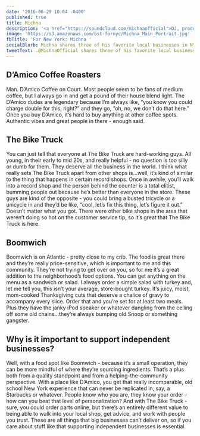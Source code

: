 ```yaml
---
date: '2016-06-29 10:04 -0400'
published: true
title: Michna
description: '<a href="https://soundcloud.com/michnaofficial">DJ, producer</a>'
image: 'https://s3.amazonaws.com/bst-fornyc/Michna_Main_Portrait.jpg'
fbTitle: 'For New York: Michna '
socialBlurb: Michna shares three of his favorite local businesses in NYC.
tweetText: .@MichnaOfficial shares three of his favorite local businesses in NYC
---
```

## D’Amico Coffee Roasters

Man. D’Amico Coffee on Court. Most people seem to be fans of medium coffee, but I always go in and get a pound of their house blend light. The D’Amico dudes are legendary because I’m always like, “you know you could charge double for this, right?” and they go, “oh, no, we don’t do that here.” Once you buy D’Amico, it’s hard to buy anything at other coffee spots. Authentic vibes and great people in there - enough said.

## The Bike Truck

You can just tell that everyone at The Bike Truck are hard-working guys. All young, in their early to mid 20s, and really helpful - no question is too silly or dumb for them. They deserve all the business in the world. I think what really sets The Bike Truck apart from other shops is...well, it’s kind of similar to the thing that happens in certain record shops. Once in awhile, you’ll walk into a record shop and the person behind the counter is a total elitist, bumming people out because he’s better than everyone in the store. These guys are kind of the opposite - you could bring a busted tricycle or a unicycle in and they’d be like, “cool, let’s fix this thing, let’s figure it out.” Doesn’t matter what you got. There were other bike shops in the area that weren’t doing so hot on the customer service tip, so it’s great that The Bike Truck is here. 

## Boomwich

Boomwich is on Atlantic - pretty close to my crib. The food is great there and they’re really price-sensitive, which is important to me and this community. They’re not trying to get over on you, so for me it’s a great addition to the neighborhood’s food options. You can get anything on the menu as a sandwich or salad. I always order a simple salad with turkey and, let me tell you, this isn’t your average, store-bought turkey. It’s juicy, moist, mom-cooked Thanksgiving cuts that deserve a chalice of gravy to accompany every slice. Order that and you’re set for at least two meals. Plus they have the janky iPod speaker or whatever dangling from the ceiling off some old chains...they’re always bumping old Snoop or something gangster. 

## Why is it important to support independent businesses?

Well, with a food spot like Boomwich - because it’s a small operation, they can be more mindful of where they’re sourcing ingredients. That’s a plus both from a quality standpoint and from a helping-the-community perspective. With a place like D’Amico, you get that really incomparable, old school New York experience that can never be replicated in, say, a Starbucks or whatever. People know who you are, they know your order - how can you beat that level of personalization? And with The Bike Truck - sure, you could order parts online, but there’s an entirely different value to being able to walk into your local shop, get advice, and work with people you trust. These are all things that big businesses can’t deliver on, so if you care about stuff like that supporting independent businesses is essential.
